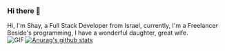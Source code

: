 ### Hi there 👋
Hi, I'm Shay, a Full Stack Developer from Israel, currently, I'm a Freelancer Beside's programming, I have a wonderful daughter, great wife.<br>
 <img align="left" alt="GIF" src="http://www.sharegif.com/wp-content/uploads/2013/10/08/futurama-gif-4.gif" />
 [![Anurag's github stats](https://github-readme-stats.vercel.app/api?username=shay360)](https://github.com/anuraghazra/github-readme-stats)

